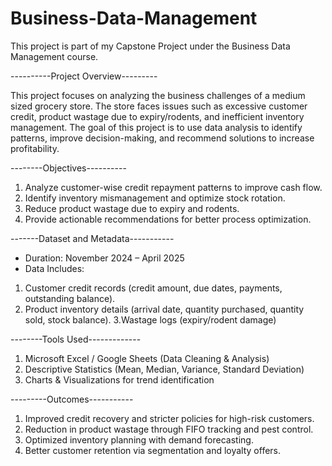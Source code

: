# Business-Data-Management

This project is part of my Capstone Project under the Business Data Management course.

----------Project Overview---------

This project focuses on analyzing the business challenges of a medium sized grocery store. The store faces issues such as excessive customer credit, product wastage due to expiry/rodents, and inefficient inventory management. The goal of this project is to use data analysis to identify patterns, improve decision-making, and recommend solutions to increase profitability.


--------Objectives----------

1) Analyze customer-wise credit repayment patterns to improve cash flow.
2) Identify inventory mismanagement and optimize stock rotation.
3) Reduce product wastage due to expiry and rodents.
4) Provide actionable recommendations for better process optimization.


-------Dataset and Metadata-----------

- Duration: November 2024 – April 2025
- Data Includes:
1. Customer credit records (credit amount, due dates, payments, outstanding balance).
2. Product inventory details (arrival date, quantity purchased, quantity sold, stock balance).
3.Wastage logs (expiry/rodent damage)


--------Tools Used-------------

1) Microsoft Excel / Google Sheets (Data Cleaning & Analysis)
2) Descriptive Statistics (Mean, Median, Variance, Standard Deviation)
3) Charts & Visualizations for trend identification


---------Outcomes-----------

1) Improved credit recovery and stricter policies for high-risk customers.
2) Reduction in product wastage through FIFO tracking and pest control.
3) Optimized inventory planning with demand forecasting.
4) Better customer retention via segmentation and loyalty offers.
